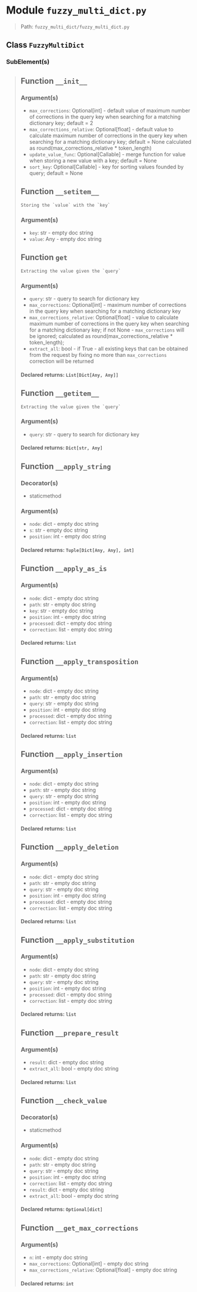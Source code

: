 # Module `fuzzy_multi_dict.py`
> Path: `fuzzy_multi_dict/fuzzy_multi_dict.py`
## Class `FuzzyMultiDict`
### SubElement(s)
 > ## Function  `__init__`
 > ### Argument(s)
 > + `max_corrections`: Optional[int] - default value of maximum number of corrections
 > in the query key when searching for a matching dictionary key;
 > default = 2
 > + `max_corrections_relative`: Optional[float] - default value to calculate
 > maximum number of corrections in the query key when searching
 > for a matching dictionary key; default = None
 > calculated as round(max_corrections_relative * token_length)
 > + `update_value_func`: Optional[Callable] - merge function for value
 > when storing a new value with a key; default = None
 > + `sort_key`: Optional[Callable] - key for sorting values founded by query;
 > default = None
 > ## Function  `__setitem__`
 > ```text
 > Storing the `value` with the `key`
 > ```
 > 
 > ### Argument(s)
 > + `key`: str - empty doc string
 > + `value`: Any - empty doc string
 > ## Function  `get`
 > ```text
 > Extracting the value given the `query`
 > ```
 > 
 > ### Argument(s)
 > + `query`: str - query to search for dictionary key
 > + `max_corrections`: Optional[int] - maximum number of corrections in the query key
 > when searching for a matching dictionary key
 > + `max_corrections_relative`: Optional[float] - value to calculate maximum number
 > of corrections in the query key when searching for a matching
 > dictionary key;  if not None - `max_corrections` will be ignored;
 > calculated as round(max_corrections_relative * token_length);
 > + `extract_all`: bool - if True - all existing keys that can be obtained
 > from the request by fixing no more than `max_corrections` correction
 > will be returned
 > #### Declared returns: `List[Dict[Any, Any]]`
 > ## Function  `__getitem__`
 > ```text
 > Extracting the value given the `query`
 > ```
 > 
 > ### Argument(s)
 > + `query`: str - query to search for dictionary key
 > #### Declared returns: `Dict[str, Any]`
 > ## Function  `__apply_string`
 > ### Decorator(s)
 > + staticmethod
 > ### Argument(s)
 > + `node`: dict - empty doc string
 > + `s`: str - empty doc string
 > + `position`: int - empty doc string
 > #### Declared returns: `Tuple[Dict[Any, Any], int]`
 > ## Function  `__apply_as_is`
 > ### Argument(s)
 > + `node`: dict - empty doc string
 > + `path`: str - empty doc string
 > + `key`: str - empty doc string
 > + `position`: int - empty doc string
 > + `processed`: dict - empty doc string
 > + `correction`: list - empty doc string
 > #### Declared returns: `list`
 > ## Function  `__apply_transposition`
 > ### Argument(s)
 > + `node`: dict - empty doc string
 > + `path`: str - empty doc string
 > + `query`: str - empty doc string
 > + `position`: int - empty doc string
 > + `processed`: dict - empty doc string
 > + `correction`: list - empty doc string
 > #### Declared returns: `list`
 > ## Function  `__apply_insertion`
 > ### Argument(s)
 > + `node`: dict - empty doc string
 > + `path`: str - empty doc string
 > + `query`: str - empty doc string
 > + `position`: int - empty doc string
 > + `processed`: dict - empty doc string
 > + `correction`: list - empty doc string
 > #### Declared returns: `list`
 > ## Function  `__apply_deletion`
 > ### Argument(s)
 > + `node`: dict - empty doc string
 > + `path`: str - empty doc string
 > + `query`: str - empty doc string
 > + `position`: int - empty doc string
 > + `processed`: dict - empty doc string
 > + `correction`: list - empty doc string
 > #### Declared returns: `list`
 > ## Function  `__apply_substitution`
 > ### Argument(s)
 > + `node`: dict - empty doc string
 > + `path`: str - empty doc string
 > + `query`: str - empty doc string
 > + `position`: int - empty doc string
 > + `processed`: dict - empty doc string
 > + `correction`: list - empty doc string
 > #### Declared returns: `list`
 > ## Function  `__prepare_result`
 > ### Argument(s)
 > + `result`: dict - empty doc string
 > + `extract_all`: bool - empty doc string
 > #### Declared returns: `list`
 > ## Function  `__check_value`
 > ### Decorator(s)
 > + staticmethod
 > ### Argument(s)
 > + `node`: dict - empty doc string
 > + `path`: str - empty doc string
 > + `query`: str - empty doc string
 > + `position`: int - empty doc string
 > + `correction`: list - empty doc string
 > + `result`: dict - empty doc string
 > + `extract_all`: bool - empty doc string
 > #### Declared returns: `Optional[dict]`
 > ## Function  `__get_max_corrections`
 > ### Argument(s)
 > + `n`: int - empty doc string
 > + `max_corrections`: Optional[int] - empty doc string
 > + `max_corrections_relative`: Optional[float] - empty doc string
 > #### Declared returns: `int`